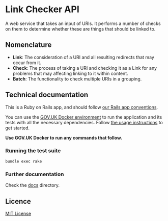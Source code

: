 # Link Checker API

A web service that takes an input of URIs. It performs a number of checks on them to determine whether these are things that should be linked to.

## Nomenclature

- **Link**: The consideration of a URI and all resulting redirects that may occur from it.
- **Check**: The process of taking a URI and checking it as a Link for any problems that may affecting linking to it within content.
- **Batch**: The functionality to check multiple URIs in a grouping.

## Technical documentation

This is a Ruby on Rails app, and should follow [our Rails app conventions](https://docs.publishing.service.gov.uk/manual/conventions-for-rails-applications.html).

You can use the [GOV.UK Docker environment](https://github.com/alphagov/govuk-docker) to run the application and its tests with all the necessary dependencies. Follow [the usage instructions](https://github.com/alphagov/govuk-docker#usage) to get started.

**Use GOV.UK Docker to run any commands that follow.**

### Running the test suite

```
bundle exec rake
```

### Further documentation

Check the [docs](docs) directory.

## Licence

[MIT License](LICENCE)
